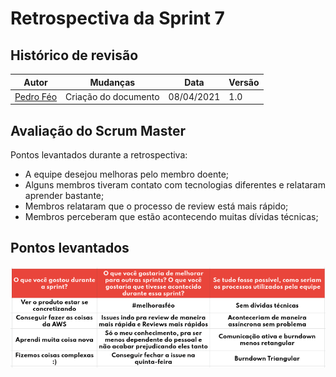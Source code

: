 # Retrospectiva da Sprint 7

## Histórico de revisão

| Autor                                | Mudanças             | Data       | Versão |
| ------------------------------------ | -------------------- | ---------- | ------ |
| [Pedro Féo](https://github.com/phe0) | Criação do documento | 08/04/2021 | 1.0    |

## Avaliação do Scrum Master

Pontos levantados durante a retrospectiva:
 - A equipe desejou melhoras pelo membro doente;
 - Alguns membros tiveram contato com tecnologias diferentes e relataram aprender bastante;
 - Membros relataram que o processo de review está mais rápido;
 - Membros perceberam que estão acontecendo muitas dívidas técnicas;

## Pontos levantados

![Retrospectiva da Sprint](../../assets/img/sprints/7/retrospectiva.png)
